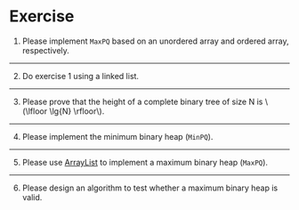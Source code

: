 # Exercise
1. Please implement `MaxPQ` based on an unordered array and ordered array, respectively.
---
2. Do exercise 1 using a linked list.
---
3. Please prove that the height of a complete binary tree of size N is \\(\lfloor \lg{N} \rfloor\\).
---
4. Please implement the minimum binary heap (`MinPQ`).
---
5. Please use [ArrayList](https://docs.oracle.com/en/java/javase/11/docs/api/java.base/java/util/ArrayList.html) to implement a maximum binary heap (`MaxPQ`).
---
6. Please design an algorithm to test whether a maximum binary heap is valid.